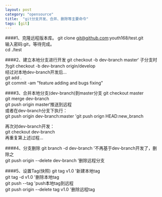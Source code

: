 ```yaml
---
layout: post
category: "opensource"
title:  "git分支开发、合并、删除等主要命令"
tags: [git]
---
```

####1、克隆远程版本库。
git clone git@github.com:youth168/test.git  
输入密码:git，等待完成。  
cd ./test

####2、建立本地分支进行开发
git checkout -b dev-branch master‘ 子分支时为git checkout -b dev-branch origin/develop  
经过对本地dev-branch开发后...  
git add .  
git commit -am "feature adding and bugs fixing"

####3、合并本地分支(dev-branch)到master分支
git checkout master  
git merge dev-branch  
git push origin master‘推送到远程  
或者在dev-branch分支下执行：  
git push origin dev-branch:master 'git push orign HEAD:new_branch  

再次对dev-branch开发：  
git checkout dev-branch  
再重复第上述过程...

####4、分支删除
git branch -d dev-branch ’不再基于dev-branch开发了，删除之  
git push origin --delete dev-branch ’删除远程分支

####5、设置Tag(快照)
git tag v1.0 '新建本地tag  
git tag -d v1.0 '删除本地tag  
git push --tag 'push本地tag到远程  
git push origin --delete tag v1.0 '删除远程tag  


